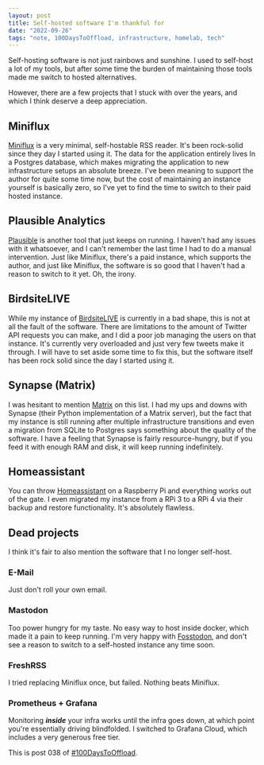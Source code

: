 ```yaml
---
layout: post
title: Self-hosted software I'm thankful for
date: "2022-09-26"
tags: "note, 100DaysToOffload, infrastructure, homelab, tech"
---
```


Self-hosting software is not just rainbows and sunshine. I used to self-host a lot of my tools, but after some time the burden of maintaining those tools made me switch to hosted alternatives.

However, there are a few projects that I stuck with over the years, and which I think deserve a deep appreciation.

## Miniflux

[Miniflux](https://miniflux.app/) is a very minimal, self-hostable RSS reader. It's been rock-solid since they day I started using it. The data for the application entirely lives In a Postgres database, which makes migrating the application to new infrastructure setups an absolute breeze. I've been meaning to support the author for quite some time now, but the cost of maintaining an instance yourself is basically zero, so I've yet to find the time to switch to their paid hosted instance.

## Plausible Analytics

[Plausible](https://plausible.io/) is another tool that just keeps on running. I haven't had any issues with it whatsoever, and I can't remember the last time I had to do a manual intervention. Just like Miniflux, there's a paid instance, which supports the author, and just like Miniflux, the software is so good that I haven't had a reason to switch to it yet. Oh, the irony.

## BirdsiteLIVE

While my instance of [BirdsiteLIVE](https://birdsite.slashdev.space/) is currently in a bad shape, this is not at all the fault of the software. There are limitations to the amount of Twitter API requests you can make, and I did a poor job managing the users on that instance. It's currently very overloaded and just very few tweets make it through. I will have to set aside some time to fix this, but the software itself has been rock solid since the day I started using it.

## Synapse (Matrix)

I was hesitant to mention [Matrix](https://matrix.org/) on this list. I had my ups and downs with Synapse (their Python implementation of a Matrix server), but the fact that my instance is still running after multiple infrastructure transitions and even a migration from SQLite to Postgres says something about the quality of the software. I have a feeling that Synapse is fairly resource-hungry, but if you feed it with enough RAM and disk, it will keep running indefinitely.

## Homeassistant

You can throw [Homeassistant](https://www.home-assistant.io/) on a Raspberry Pi and everything works out of the gate. I even migrated my instance from a RPi 3 to a RPi 4 via their backup and restore functionality. It's absolutely flawless.

## Dead projects

I think it's fair to also mention the software that I no longer self-host.

### E-Mail

Just don't roll your own email.

### Mastodon

Too power hungry for my taste. No easy way to host inside docker, which made it a pain to keep running. I'm very happy with [Fosstodon](https://fosstodon.org/), and don't see a reason to switch to a self-hosted instance any time soon.

### FreshRSS

I tried replacing Miniflux once, but failed. Nothing beats Miniflux.

### Prometheus + Grafana

Monitoring **_inside_** your infra works until the infra goes down, at which point you're essentially driving blindfolded. I switched to Grafana Cloud, which includes a very generous free tier.

This is post 038 of [#100DaysToOffload](https://100daystooffload.com/).
